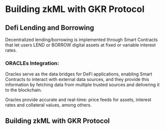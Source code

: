 # Building zkML with GKR Protocol

## Defi Lending and Borrowing

Decentralized lending/borrowing is implemented through Smart Contracts that let users LEND or BORROW digital assets at fixed or variable interest rates.

### ORACLEs Integration:

Oracles serve as the data bridges for DeFi applications, enabling Smart Contracts to interact with external data sources, and they provide this information by fetching data from multiple trusted sources and delivering it to the blockchain.

Oracles provide accurate and real-time: price feeds for assets, interest rates and collateral values, among others.

## Building zkML with GKR Protocol


